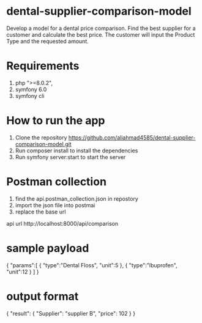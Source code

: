 # dental-supplier-comparison-model

Develop a model for a dental price comparison.
Find the best supplier for a customer and calculate the best price. The customer will input
the Product Type and the requested amount.


# Requirements
1. php ">=8.0.2",
2. symfony 6.0
3. symfony cli

# How to run the app

1. Clone the repository https://github.com/aliahmad4585/dental-supplier-comparison-model.git
2. Run composer install to install the dependencies
3. Run symfony server:start to start the server

# Postman collection 
1. find the api.postman_collection.json in repostory
2. import the json file into postmai
3. replace the base url

api url http://localhost:8000/api/comparison

# sample payload
{
    "params":[
        {
            "type":"Dental Floss",
            "unit":5
        },
        {
            "type":"Ibuprofen",
            "unit":12
        }
    ]
}
# output format
{
    "result": {
        "Supplier": "supplier B",
        "price": 102
    }
}


